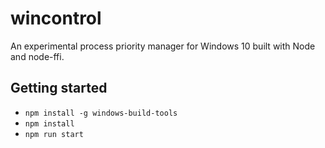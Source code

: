 # wincontrol

An experimental process priority manager for Windows 10 built with Node and node-ffi.

## Getting started

- `npm install -g windows-build-tools`
- `npm install`
- `npm run start`
